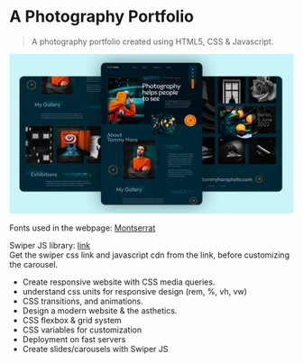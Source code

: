 # A Photography Portfolio

> A photography portfolio created using HTML5, CSS & Javascript.

![](./img/thumbnail.jpg)

Fonts used in the webpage: [Montserrat](https://fonts.google.com/specimen/Montserrat?query=montse)

Swiper JS library: [link](https://swiperjs.com/get-started#use-swiper-from-cdn)\
Get the swiper css link and javascript cdn from the link, before customizing the carousel.

- Create responsive website with CSS media queries.
- understand css units for responsive design (rem, %, vh, vw)
- CSS transitions, and animations.
- Design a modern website & the asthetics.
- CSS flexbox & grid system
- CSS variables for customization
- Deployment on fast servers
- Create slides/carousels with Swiper JS

